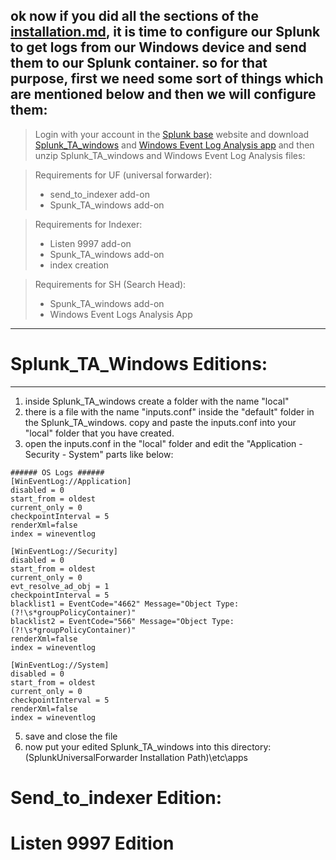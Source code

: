 ok now if you did all the sections of the [installation.md](https://github.com/Arashknia/Dockerized-Splunk/blob/main/Installation.md), it is time to configure our Splunk to get logs from our Windows device and send them to our Splunk container. so for that purpose, first we need some sort of things  which are mentioned below and then we will configure them:
---
  > Login with your account in the [Splunk base](https://splunkbase.splunk.com/) website and download [Splunk_TA_windows](https://splunkbase.splunk.com/app/742) and [Windows Event Log Analysis app](https://splunkbase.splunk.com/app/3067) and then unzip Splunk_TA_windows and Windows Event Log Analysis files:

  > Requirements for UF (universal forwarder):
  > - send_to_indexer add-on
  > - Spunk_TA_windows add-on

  > Requirements for Indexer:
  > - Listen 9997 add-on
  > - Spunk_TA_windows add-on
  > - index creation

  > Requirements for SH (Search Head):
  > - Spunk_TA_windows add-on 
  > - Windows Event Logs Analysis App
---

# Splunk_TA_Windows Editions:
---
1. inside Splunk_TA_windows create a folder with the name "local"
2. there is a file with the name "inputs.conf" inside the "default" folder in the Splunk_TA_windows. copy and paste the inputs.conf into your "local" folder that you have created.
3. open the inputs.conf in the "local" folder and edit the "Application - Security - System" parts like below:
```
###### OS Logs ######
[WinEventLog://Application]
disabled = 0
start_from = oldest
current_only = 0
checkpointInterval = 5
renderXml=false
index = wineventlog

[WinEventLog://Security]
disabled = 0
start_from = oldest
current_only = 0
evt_resolve_ad_obj = 1
checkpointInterval = 5
blacklist1 = EventCode="4662" Message="Object Type:(?!\s*groupPolicyContainer)"
blacklist2 = EventCode="566" Message="Object Type:(?!\s*groupPolicyContainer)"
renderXml=false
index = wineventlog

[WinEventLog://System]
disabled = 0
start_from = oldest
current_only = 0
checkpointInterval = 5
renderXml=false
index = wineventlog
```

5. save and close the file
6. now put your edited Splunk_TA_windows into this directory: (SplunkUniversalForwarder Installation Path)\etc\apps

# Send_to_indexer Edition:

# Listen 9997 Edition
